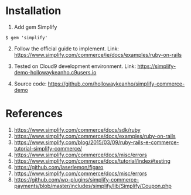 # Installation
1) Add gem Simplify
```
$ gem 'simplify'
```

2) Follow the official guide to implement. Link: https://www.simplify.com/commerce/ie/docs/examples/ruby-on-rails


3) Tested on Cloud9 development environment. Link: https://simplify-demo-hollowaykeanho.c9users.io


4) Source code: https://github.com/hollowaykeanho/simplify-commerce-demo



# References
1. https://www.simplify.com/commerce/docs/sdk/ruby
2. https://www.simplify.com/commerce/docs/examples/ruby-on-rails
3. https://www.simplify.com/blog/2015/03/09/ruby-rails-e-commerce-tutorial-simplify-commerce/
4. https://www.simplify.com/commerce/docs/misc/errors
5. https://www.simplify.com/commerce/docs/tutorial/index#testing
6. https://github.com/laserlemon/figaro
7. https://www.simplify.com/commerce/docs/misc/errors
8. https://github.com/wp-plugins/simplify-commerce-payments/blob/master/includes/simplify/lib/Simplify/Coupon.php